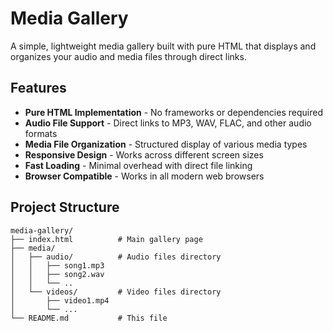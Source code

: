 # Media Gallery

A simple, lightweight media gallery built with pure HTML that displays and organizes your audio and media files through direct links.

## Features

- **Pure HTML Implementation** - No frameworks or dependencies required
- **Audio File Support** - Direct links to MP3, WAV, FLAC, and other audio formats
- **Media File Organization** - Structured display of various media types
- **Responsive Design** - Works across different screen sizes
- **Fast Loading** - Minimal overhead with direct file linking
- **Browser Compatible** - Works in all modern web browsers

## Project Structure

```
media-gallery/
├── index.html          # Main gallery page
├── media/
│   ├── audio/          # Audio files directory
│   │   ├── song1.mp3
│   │   ├── song2.wav
│   │   └── ..
│   └── videos/         # Video files directory
│       ├── video1.mp4
│       └── ...
└── README.md           # This file
```





